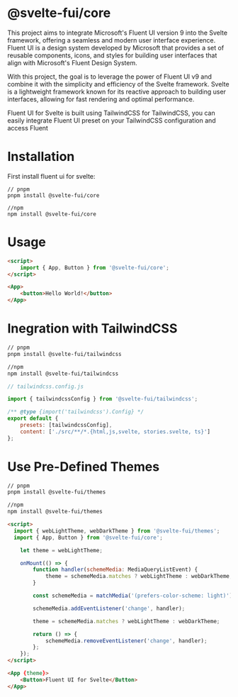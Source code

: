 # @svelte-fui/core

This project aims to integrate Microsoft's Fluent UI version 9 into the Svelte framework, offering a seamless and modern user interface experience. Fluent UI is a design system developed by Microsoft that provides a set of reusable components, icons, and styles for building user interfaces that align with Microsoft's Fluent Design System.

With this project, the goal is to leverage the power of Fluent UI v9 and combine it with the simplicity and efficiency of the Svelte framework. Svelte is a lightweight framework known for its reactive approach to building user interfaces, allowing for fast rendering and optimal performance.

Fluent UI for Svelte is built using TailwindCSS for TailwindCSS, you can easily integrate Fluent UI preset on your TailwindCSS configuration and access Fluent

# Installation

First install fluent ui for svelte:

```shell
// pnpm
pnpm install @svelte-fui/core

//npm
npm install @svelte-fui/core
```

# Usage

```html
<script>
	import { App, Button } from '@svelte-fui/core';
</script>

<App>
	<button>Hello World!</button>
</App>
```

# Inegration with TailwindCSS 


```bash
// pnpm
pnpm install @svelte-fui/tailwindcss

//npm
npm install @svelte-fui/tailwindcss
```

```js
// tailwindcss.config.js

import { tailwindcssConfig } from '@svelte-fui/tailwindcss';

/** @type {import('tailwindcss').Config} */
export default {
	presets: [tailwindcssConfig],
	content: ['./src/**/*.{html,js,svelte, stories.svelte, ts}']
};
```

# Use Pre-Defined Themes

```bash
// pnpm
pnpm install @svelte-fui/themes

//npm
npm install @svelte-fui/themes
```
```html
<script>
  import { webLightTheme, webDarkTheme } from '@svelte-fui/themes';
  import { App, Button } from '@svelte-fui/core';

	let theme = webLightTheme;

	onMount(() => {
		function handler(schemeMedia: MediaQueryListEvent) {
			theme = schemeMedia.matches ? webLightTheme : webDarkTheme;
		}

		const schemeMedia = matchMedia('(prefers-color-scheme: light)');

		schemeMedia.addEventListener('change', handler);

		theme = schemeMedia.matches ? webLightTheme : webDarkTheme;

		return () => {
			schemeMedia.removeEventListener('change', handler);
		};
	});
</script>

<App {theme}>
	<Button>Fluent UI for Svelte</Button>
</App>
```
